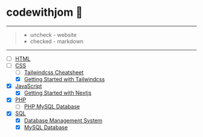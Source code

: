 # codewithjom 🧠
---
> - uncheck - website
> - checked - markdown
- ---
- [ ] [HTML](https://w3schools.com/html)
- [ ] [CSS](https://w3schools.com/css)
	- [ ] [Tailwindcss Cheatsheet](https://tailwindcomponents.com/cheatsheet/)
	- [x] [Getting Started with Tailwindcss](tailwindcss.md)
- [x] [JavaScript](/programming/javascript/learn_javascript)
	- [x] [Getting Started with Nextjs](nextjs.md)
- [x] [PHP](/programming/php/learn-php)
	- [ ] [PHP MySQL Database](/programming/php/create-database)
- [x] [SQL](/programming/sql/learn_basic_sql)
	- [x] [Database Management System](/programming/sql/learn_database_management_system)
	- [x] [MySQL Database](/programming/sql/learn_mysql_database)